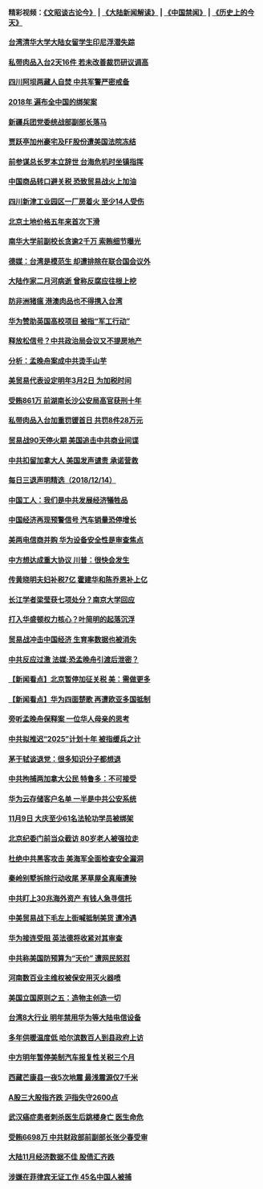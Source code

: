 #### 精彩视频：[《文昭谈古论今》](https://github.com/gfw-breaker/wenzhao/blob/master/README.md?t=12151831) | [《大陆新闻解读》](https://github.com/gfw-breaker/ntdtv-comedy/blob/master/README.md?t=12151831) | [《中国禁闻》](https://github.com/gfw-breaker/ntdtv-news/blob/master/README.md?t=12151831) | [《历史上的今天》](https://github.com/gfw-breaker/today-in-history/blob/master/README.md?t=12151831) 

#### [台湾清华大学大陆女留学生印尼浮潜失踪](../pages/nsc413/n10913072.md?t=12151831) 

#### [私带肉品入台2天16件 若未改善裁罚研议调高](../pages/nsc413/n10913022.md?t=12151831) 

#### [四川阿坝两藏人自焚 中共军警严密戒备](../pages/nsc413/n10913019.md?t=12151831) 


#### [2018年 遍布全中国的绑架案](../pages/nsc413/n10912746.md?t=12151831) 

#### [新疆兵团党委统战部副部长落马](../pages/nsc413/n10912685.md?t=12151831) 

#### [贾跃亭加州豪宅及FF股份遭美国法院冻结](../pages/nsc413/n10912568.md?t=12151831) 

#### [前参谋总长罗本立辞世 台海危机时坐镇指挥](../pages/nsc413/n10912587.md?t=12151831) 

#### [中国商品转口避关税 恐致贸易战火上加油](../pages/nsc413/n10912597.md?t=12151831) 

#### [四川新津工业园区一厂房着火 至少14人受伤](../pages/nsc413/n10912592.md?t=12151831) 

#### [北京土地价格五年来首次下滑](../pages/nsc413/n10912375.md?t=12151831) 

#### [南华大学前副校长贪逾2千万 索贿细节曝光](../pages/nsc413/n10911847.md?t=12151831) 

#### [德媒：台湾是模范生 却遭排除在联合国会议外](../pages/nsc413/n10912456.md?t=12151831) 

#### [大陆作家二月河病逝 曾称反腐应往根上挖](../pages/nsc413/n10912374.md?t=12151831) 

#### [防非洲猪瘟 港澳肉品也不得携入台湾](../pages/nsc413/n10912297.md?t=12151831) 

#### [华为赞助英国高校项目 被指“军工行动”](../pages/nsc413/n10911791.md?t=12151831) 

#### [释放松信号？中共政治局会议又不提房地产](../pages/nsc413/n10912089.md?t=12151831) 

#### [分析：孟晚舟案成中共烫手山芋](../pages/nsc413/n10910390.md?t=12151831) 

#### [美贸易代表设定明年3月2日 为加税时间](../pages/nsc413/n10912255.md?t=12151831) 

#### [受贿861万 前湖南长沙公安局高官获刑十年](../pages/nsc413/n10912287.md?t=12151831) 

#### [私带肉品入台加重罚锾首日 共罚8件28万元](../pages/nsc413/n10912195.md?t=12151831) 

#### [贸易战90天停火期 美国追击中共商业间谍](../pages/nsc413/n10911924.md?t=12151831) 

#### [中共扣留加拿大人 美国发声谴责 承诺营救](../pages/nsc413/n10912168.md?t=12151831) 

#### [每日三退声明精选（2018/12/14）](../pages/nsc413/n10912245.md?t=12151831) 

#### [中国工人：我们是中共发展经济犠牲品](../pages/nsc413/n10912028.md?t=12151831) 

#### [中国经济再现预警信号 汽车销量恐停增长](../pages/nsc413/n10911897.md?t=12151831) 

#### [美两电信商并购 华为设备安全性是审查焦点](../pages/nsc413/n10911931.md?t=12151831) 

#### [中方想达成重大协议 川普：很快会发生](../pages/nsc413/n10911955.md?t=12151831) 

#### [传黄晓明夫妇补税7亿 霍建华和陈乔恩补上亿](../pages/nsc413/n10909696.md?t=12151831) 

#### [长江学者梁莹获七项处分？南京大学回应](../pages/nsc413/n10911636.md?t=12151831) 

#### [打入华盛顿权力核心？叶简明的起落沉浮](../pages/nsc413/n10911237.md?t=12151831) 

#### [贸易战冲击中国经济  生育率数据也被消失](../pages/nsc413/n10911736.md?t=12151831) 

#### [中共反应过激 法媒:恐孟晚舟引渡后泄密？](../pages/nsc413/n10911749.md?t=12151831) 

#### [【新闻看点】北京暂停加征关税 美：需做更多](../pages/nsc413/n10911633.md?t=12151831) 

#### [【新闻看点】华为四面楚歌 再遭欧亚多国抵制](../pages/nsc413/n10911314.md?t=12151831) 

#### [旁听孟晚舟保释案 一位华人母亲的思考](../pages/nsc413/n10911766.md?t=12151831) 

#### [中共拟推迟“2025”计划十年 被指缓兵之计](../pages/nsc413/n10911758.md?t=12151831) 

#### [茅于轼谈退党：很多知识分子都想退](../pages/nsc413/n10911645.md?t=12151831) 

#### [中共拘捕两加拿大公民 特鲁多：不可接受](../pages/nsc413/n10911648.md?t=12151831) 

#### [华为云存储客户名单 一半是中共公安系统](../pages/nsc413/n10911475.md?t=12151831) 

#### [11月9日 大庆至少61名法轮功学员被绑架](../pages/nsc413/n10911038.md?t=12151831) 

#### [北京纪委门前当众截访 80岁老人被强拉走](../pages/nsc413/n10910869.md?t=12151831) 

#### [杜绝中共黑客攻击 美海军全面检查安全漏洞](../pages/nsc413/n10911447.md?t=12151831) 

#### [秦岭别墅拆除行动收尾 茅草屋全真庵遭殃](../pages/nsc413/n10910454.md?t=12151831) 

#### [中共盯上30兆海外资产 有钱人急寻信托](../pages/nsc413/n10910793.md?t=12151831) 

#### [中美贸易战下毛左上街喊抵制美货 遭冷遇](../pages/nsc413/n10911282.md?t=12151831) 

#### [华为接连受阻 英法德将收紧对其审查](../pages/nsc413/n10911004.md?t=12151831) 

#### [中共称美国防预算为“天价” 遭网民怒怼](../pages/nsc413/n10911343.md?t=12151831) 

#### [河南数百业主维权被保安用灭火器喷](../pages/nsc413/n10911238.md?t=12151831) 

#### [美国立国原则之五：造物主创造一切](../pages/nsc413/n10906032.md?t=12151831) 

#### [台湾8大行业 明年禁用华为等大陆电信设备](../pages/nsc413/n10911159.md?t=12151831) 

#### [多年供暖温度低 哈尔滨数百人到县政府上访](../pages/nsc413/n10910629.md?t=12151831) 


#### [中方明年暂停美制汽车报复性关税三个月](../pages/nsc413/n10911152.md?t=12151831) 

#### [西藏芒康县一夜5次地震 最浅震源仅7千米](../pages/nsc413/n10910535.md?t=12151831) 

#### [A股三大股指齐跌 沪指失守2600点](../pages/nsc413/n10910647.md?t=12151831) 

#### [武汉癌症患者刺杀医生后跳楼身亡 医生命危](../pages/nsc413/n10910603.md?t=12151831) 

#### [受贿6698万 中共财政部前副部长张少春受审](../pages/nsc413/n10910731.md?t=12151831) 

#### [大陆11月经济数据不佳 股债汇齐跌](../pages/nsc413/n10910006.md?t=12151831) 

#### [涉嫌在菲律宾无证工作 45名中国人被捕](../pages/nsc413/n10910272.md?t=12151831) 

